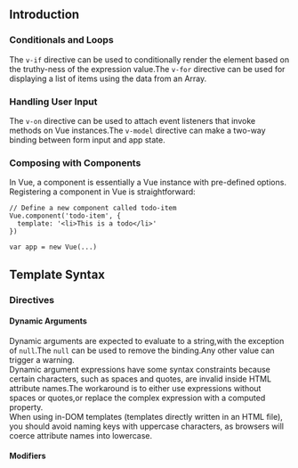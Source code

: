 ## Introduction
### Conditionals and Loops
The `v-if` directive can be used to conditionally render the element based on the truthy-ness of the expression value.The `v-for` directive can be used for displaying a list of items using the data from an Array.
### Handling User Input
The `v-on` directive can be used to attach event listeners that invoke methods on Vue instances.The `v-model` directive can make a two-way binding between form input and app state.
### Composing with Components
In Vue, a component is essentially a Vue instance with pre-defined options. Registering a component in Vue is straightforward:
```
// Define a new component called todo-item
Vue.component('todo-item', {
  template: '<li>This is a todo</li>'
})

var app = new Vue(...)
```

## Template Syntax
### Directives
#### Dynamic Arguments
Dynamic arguments are expected to evaluate to a string,with the exception of `null`.The `null` can be used to remove the binding.Any other value can trigger a warning.<br/>
Dynamic argument expressions have some syntax constraints because certain characters, such as spaces and quotes, are invalid inside HTML attribute names.The workaround is to either use expressions without spaces or quotes,or replace the complex expression with a computed property.<br/>
When using in-DOM templates (templates directly written in an HTML file), you should avoid naming keys with uppercase characters, as browsers will coerce attribute names into lowercase.
#### Modifiers
